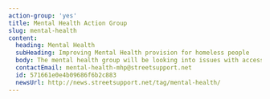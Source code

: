 ```yaml
---
action-group: 'yes'
title: Mental Health Action Group
slug: mental-health
content:
  heading: Mental Health
  subHeading: Improving Mental Health provision for homeless people
  body: The mental health group will be looking into issues with accessing mental health support, missing services, and also supporting therapies and activities that could be provided by the volunteers.
  contactEmail: mental-health-mhp@streetsupport.net
  id: 571661e0e4b09686f6b2c883
  newsUrl: http://news.streetsupport.net/tag/mental-health/
---
```


